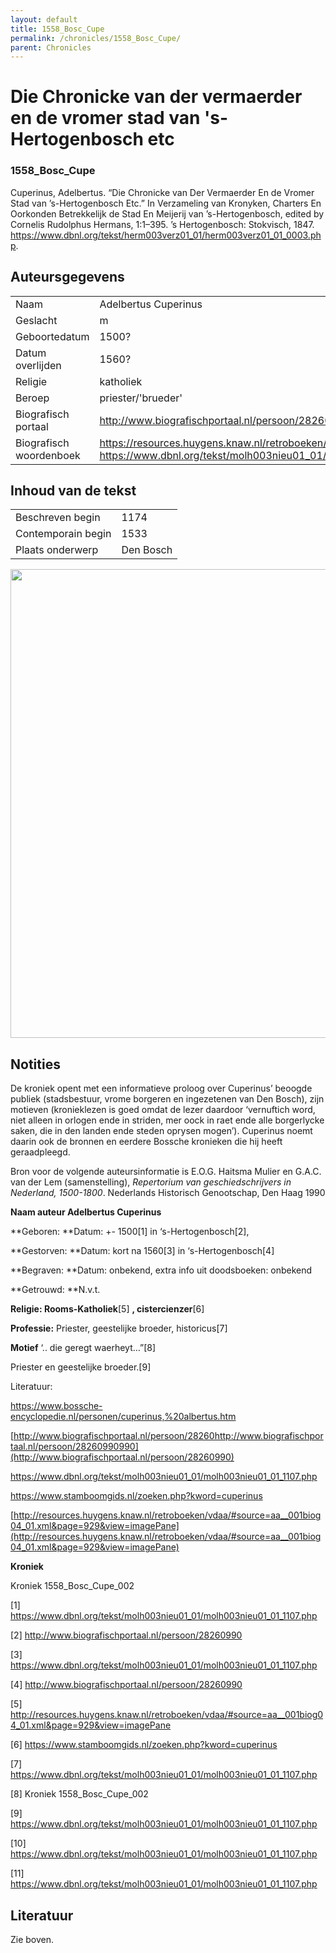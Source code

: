 ```yaml
---
layout: default
title: 1558_Bosc_Cupe
permalink: /chronicles/1558_Bosc_Cupe/
parent: Chronicles
--- 
```



# Die Chronicke van der vermaerder en de vromer stad van 's-Hertogenbosch etc 

### 1558_Bosc_Cupe 

Cuperinus, Adelbertus. “Die Chronicke van Der Vermaerder En de Vromer Stad van ’s-Hertogenbosch Etc.” In Verzameling van Kronyken, Charters En Oorkonden Betrekkelijk de Stad En Meijerij van ’s-Hertogenbosch, edited by Cornelis Rudolphus Hermans, 1:1–395. ’s Hertogenbosch: Stokvisch, 1847. https://www.dbnl.org/tekst/herm003verz01_01/herm003verz01_01_0003.php. 

## Auteursgegevens 

| | | 
| --------------- | --------------- | 
| Naam | Adelbertus Cuperinus | 
| Geslacht | m | 
| Geboortedatum | 1500? | 
| Datum overlijden | 1560? | 
| Religie | katholiek | 
| Beroep | priester/'brueder' | 
| Biografisch portaal | http://www.biografischportaal.nl/persoon/28260990 | 
| Biografisch woordenboek | https://resources.huygens.knaw.nl/retroboeken/vdaa/#source=aa__001biog04_01.xml&page=929&view=imagePane&accessor=accessor_index, https://www.dbnl.org/tekst/molh003nieu01_01/molh003nieu01_01_1107.php | 

## Inhoud van de tekst 

| | | 
| --------------- | --------------- | 
| Beschreven begin | 1174 | 
| Contemporain begin | 1533 | 
| Plaats onderwerp | Den Bosch | 

[<img src="..\..\barplots_chronicles\1558_Bosc_Cupe.jpg" width="750"/>](..\..\barplots_chronicles\1558_Bosc_Cupe.jpg) 

## Notities 

De kroniek opent met een informatieve proloog over Cuperinus’ beoogde publiek (stadsbestuur, vrome borgeren en ingezetenen van Den Bosch), zijn motieven (kronieklezen is goed omdat de lezer daardoor ‘vernuftich word, niet alleen in orlogen ende in striden, mer oock in raet ende alle borgerlycke saken, die in den landen ende steden oprysen mogen’). Cuperinus noemt daarin ook de bronnen en eerdere Bossche kronieken die hij heeft geraadpleegd.

Bron voor de volgende auteursinformatie is E.O.G. Haitsma Mulier en G.A.C.
van der Lem (samenstelling),  _Repertorium van geschiedschrijvers in Nederland, 1500-1800_. Nederlands Historisch Genootschap, Den Haag 1990

**Naam auteur Adelbertus Cuperinus**

**Geboren:         **Datum: +- 1500[1] in ‘s-Hertogenbosch[2], 

**Gestorven:      **Datum: kort na 1560[3] in ‘s-Hertogenbosch[4]

**Begraven:        **Datum: onbekend, extra info uit doodsboeken: onbekend

**Getrouwd:      **N.v.t.

**Religie:            Rooms-Katholiek**[5] **, cistercienzer**[6]

**Professie:**       Priester, geestelijke broeder, historicus[7]  

**Motief** ‘.. die geregt waerheyt…”[8]


Priester en geestelijke broeder.[9]

Literatuur:

<https://www.bossche-encyclopedie.nl/personen/cuperinus,%20albertus.htm>

[http://www.biografischportaal.nl/persoon/28260http://www.biografischportaal.nl/persoon/28260990990](http://www.biografischportaal.nl/persoon/28260990)

<https://www.dbnl.org/tekst/molh003nieu01_01/molh003nieu01_01_1107.php>

<https://www.stamboomgids.nl/zoeken.php?kword=cuperinus>

[http://resources.huygens.knaw.nl/retroboeken/vdaa/#source=aa__001biog04_01.xml&page=929&view=imagePane](http://resources.huygens.knaw.nl/retroboeken/vdaa/#source=aa__001biog04_01.xml&page=929&view=imagePane)

**Kroniek**

Kroniek 1558_Bosc_Cupe_002

[1] https://www.dbnl.org/tekst/molh003nieu01_01/molh003nieu01_01_1107.php

[2] http://www.biografischportaal.nl/persoon/28260990

[3] https://www.dbnl.org/tekst/molh003nieu01_01/molh003nieu01_01_1107.php

[4] http://www.biografischportaal.nl/persoon/28260990

[5]
http://resources.huygens.knaw.nl/retroboeken/vdaa/#source=aa__001biog04_01.xml&page=929&view=imagePane

[6] https://www.stamboomgids.nl/zoeken.php?kword=cuperinus

[7] https://www.dbnl.org/tekst/molh003nieu01_01/molh003nieu01_01_1107.php

[8] Kroniek 1558_Bosc_Cupe_002

[9] https://www.dbnl.org/tekst/molh003nieu01_01/molh003nieu01_01_1107.php

[10] https://www.dbnl.org/tekst/molh003nieu01_01/molh003nieu01_01_1107.php

[11] https://www.dbnl.org/tekst/molh003nieu01_01/molh003nieu01_01_1107.php



## Literatuur 

Zie boven.
